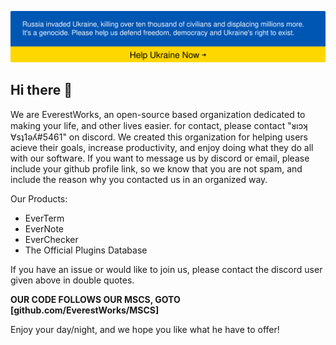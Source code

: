 
[![Stand With Ukraine](https://raw.githubusercontent.com/vshymanskyy/StandWithUkraine/main/banner2-direct.svg)](https://vshymanskyy.github.io/StandWithUkraine)

## Hi there 👋

We are EverestWorks, an open-source based organization dedicated to making your life, and other lives easier. for contact, please contact "ᴚıɔʞ ∀sʇ1ǝʎ#5461" on discord.
We created this organization for helping users acieve their goals, increase productivity, and enjoy doing what they do all with our software.
If you want to message us by discord or email, please include your github profile link, so we know that you are not spam, and include the reason why you contacted us in an organized way.

Our Products:
- EverTerm
- EverNote
- EverChecker
- The Official Plugins Database


If you have an issue or would like to join us, please contact the discord user given above in double quotes.

**OUR CODE FOLLOWS OUR MSCS, GOTO [github.com/EverestWorks/MSCS]**

Enjoy your day/night, and we hope you like what he have to offer!
